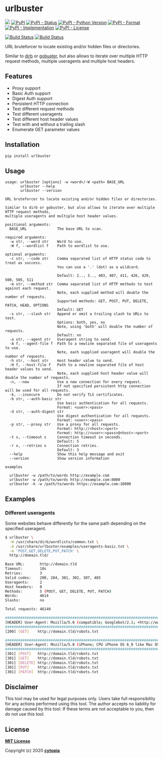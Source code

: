 # urlbuster


[![](https://img.shields.io/badge/code%20style-black-000000.svg)](https://github.com/psf/black)
[![PyPI](https://img.shields.io/pypi/v/urlbuster)](https://pypi.org/project/urlbuster/)
[![PyPI - Status](https://img.shields.io/pypi/status/urlbuster)](https://pypi.org/project/urlbuster/)
[![PyPI - Python Version](https://img.shields.io/pypi/pyversions/urlbuster)](https://pypi.org/project/urlbuster/)
[![PyPI - Format](https://img.shields.io/pypi/format/urlbuster)](https://pypi.org/project/urlbuster/)
[![PyPI - Implementation](https://img.shields.io/pypi/implementation/urlbuster)](https://pypi.org/project/urlbuster/)
[![PyPI - License](https://img.shields.io/pypi/l/urlbuster)](https://pypi.org/project/urlbuster/)

[![Build Status](https://github.com/cytopia/urlbuster/workflows/linting/badge.svg)](https://github.com/cytopia/urlbuster/actions?workflow=linting)
[![Build Status](https://github.com/cytopia/urlbuster/workflows/building/badge.svg)](https://github.com/cytopia/urlbuster/actions?workflow=building)


URL bruteforcer to locate existing and/or hidden files or directories.

Similar to [dirb](http://dirb.sourceforge.net/) or [gobuster](https://github.com/OJ/gobuster), but also allows to iterate over multiple HTTP request methods,
multiple useragents and multiple host headers.


## Features

* Proxy support
* Basic Auth support
* Digest Auth support
* Persistent HTTP connection
* Test different request methods
* Test different useragents
* Test different host header values
* Test with and without a trailing slash
* Enumerate GET parameter values


## Installation
```bash
pip install urlbuster
```

## Usage
```
usage: urlbuster [options] -w <word>/-W <path> BASE_URL
       urlbuster --help
       urlbuster --version

URL bruteforcer to locate existing and/or hidden files or directories.

Similar to dirb or gobuster, but also allows to iterate over multiple HTTP request methods,
multiple useragents and multiple host header values.

positional arguments:
  BASE_URL              The base URL to scan.

required arguments:
  -w str, --word str    Word to use.
  -W f, --wordlist f    Path to wordlist to use.

optional arguments:
  -c str, --code str    Comma separated list of HTTP status code to treat as success.
                        You can use a '.' (dot) as a wildcard.

                        Default: 2.., 3.., 403, 407, 411, 426, 429, 500, 505, 511
  -m str, --method str  Comma separated list of HTTP methods to test against each request.
                        Note, each supplied method will double the number of requests.
                        Supported methods: GET, POST, PUT, DELETE, PATCH, HEAD, OPTIONS
                        Default: GET
  -s str, --slash str   Append or omit a trailing slash to URLs to test.
                        Options: both, yes, no
                        Note, using 'both' will double the number of requests.
                        Default: no
  -a str, --agent str   Useragent string to send.
  -A f, --agent-file f  Path to a newline separated file of useragents to use.
                        Note, each supplied useragent will double the number of requests.
  -h str, --host str    Host header value to send.
  -H f, --host-file f   Path to a newline separated file of host header values to send.
                        Note, each supplied host header value will double the number of requests.
  -n, --new             Use a new connection for every request.
                        If not specified persistent http connection will be used for all requests.
  -k, --insecure        Do not verify TLS certificates.
  -b str, --auth-basic str
                        Use basic authentication for all requests.
                        Format: <user>:<pass>
  -d str, --auth-digest str
                        Use digest authentication for all requests.
                        Format: <user>:<pass>
  -p str, --proxy str   Use a proxy for all requests.
                        Format: http://<host>:<port>
                        Format: http://<user>:<pass>@<host>:<port>
  -t s, --timeout s     Connection timeout in seconds.
                        Default: 5
  -r x, --retries x     Connection retries.
                        Default: 3
  --help                Show this help message and exit
  --version             Show version information

examples

  urlbuster -w /path/to/words http://example.com
  urlbuster -w /path/to/words http://example.com:8000
  urlbuster -k -w /path/to/words https://example.com:10000
```


## Examples

### Different useragents

Some websites behave differently for the same path depending on the specified useragent.

```bash
$ urlbuster \
  -W /usr/share/dirb/wordlists/common.txt \
  -A /usr/share/urlbuster/examples/useragents-basic.txt \
  -m 'POST,GET,DELETE,PUT,PATCH' \
  http://domain.tld/

Base URL:       http://domain.tld
Timeout:        10s
Retries:        3
Valid codes:    200, 204, 301, 302, 307, 403
Useragents:     2
Host headers:   0
Methods:        5 (POST, GET, DELETE, PUT, PATCH)
Words:          4614
Slashs:         no

Total requests: 46140

####################################################################################################
[HEADER] User-Agent: Mozilla/5.0 (compatible; Googlebot/2.1; +http://www.google.com/bot.html)
####################################################################################################
[200] [GET]    http://domain.tld/robots.txt

####################################################################################################
[HEADER] User-Agent: Mozilla/5.0 (iPhone; CPU iPhone OS 6_0 like Mac OS X) AppleWebKit/536.26 (KHTML, like Gecko) Version/6.0 Mobile/10A5376e Safari/8536.25
####################################################################################################
[301] [POST]   http://domain.tld/robots.txt
[301] [GET]    http://domain.tld/robots.txt
[301] [DELETE] http://domain.tld/robots.txt
[301] [PUT]    http://domain.tld/robots.txt
[301] [PATCH]  http://domain.tld/robots.txt
```


## Disclaimer

This tool may be used for legal purposes only. Users take full responsibility for any actions performed using this tool. The author accepts no liability for damage caused by this tool. If these terms are not acceptable to you, then do not use this tool.


## License

**[MIT License](LICENSE.txt)**

Copyright (c) 2020 **[cytopia](https://github.com/cytopia)**
